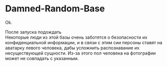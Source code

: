# Damned-Random-Base
Ok.  
  
  
После запуска подождать  
Некоторые люди из этой базы очень заботятся о безопасности их конфиденциальной информации, и в связи с этим сии персоны ставят на аватарку левого человека, дабы усложнить распознавание их несуществующей сущности. Из-за этого пол человека на фотографии может не совпадать с указанным.
